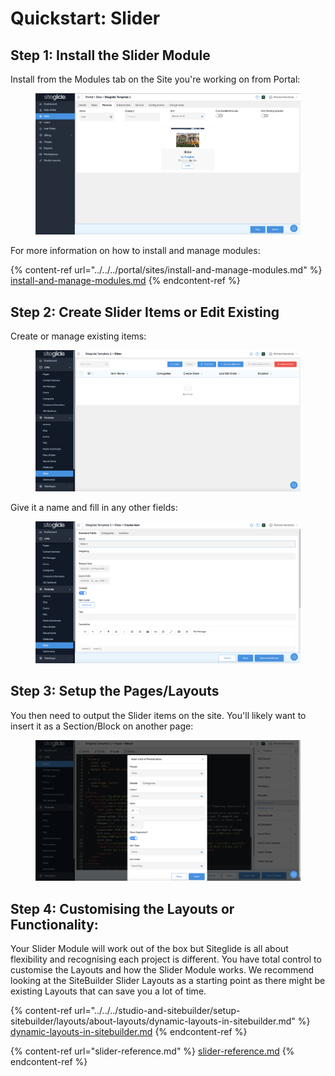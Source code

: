 # Quickstart: Slider

## Step 1: Install the Slider Module

Install from the Modules tab on the Site you're working on from Portal:

<figure><img src="../../../.gitbook/assets/Siteglide-Modules-Core-Slider-Install.png" alt=""><figcaption></figcaption></figure>

For more information on how to install and manage modules:

{% content-ref url="../../../portal/sites/install-and-manage-modules.md" %}
[install-and-manage-modules.md](../../../portal/sites/install-and-manage-modules.md)
{% endcontent-ref %}

## Step 2: Create Slider Items or Edit Existing

Create or manage existing items:

<figure><img src="../../../.gitbook/assets/Siteglide-Modules-Core-Slider-List.png" alt=""><figcaption></figcaption></figure>

Give it a name and fill in any other fields:

<figure><img src="../../../.gitbook/assets/Siteglide-Modules-Core-Slider-Create.png" alt=""><figcaption></figcaption></figure>

## Step 3: Setup the Pages/Layouts

You then need to output the Slider items on the site. You'll likely want to insert it as a Section/Block on another page:

<figure><img src="../../../.gitbook/assets/Siteglide-Modules-Core-Slider-Insert.png" alt=""><figcaption></figcaption></figure>

## Step 4: Customising the Layouts or Functionality:

Your Slider Module will work out of the box but Siteglide is all about flexibility and recognising each project is different. You have total control to customise the Layouts and how the Slider Module works. We recommend looking at the SiteBuilder Slider Layouts as a starting point as there might be existing Layouts that can save you a lot of time.

{% content-ref url="../../../studio-and-sitebuilder/setup-sitebuilder/layouts/about-layouts/dynamic-layouts-in-sitebuilder.md" %}
[dynamic-layouts-in-sitebuilder.md](../../../studio-and-sitebuilder/setup-sitebuilder/layouts/about-layouts/dynamic-layouts-in-sitebuilder.md)
{% endcontent-ref %}

{% content-ref url="slider-reference.md" %}
[slider-reference.md](slider-reference.md)
{% endcontent-ref %}
